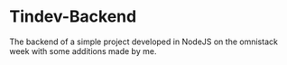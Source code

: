 # Tindev-Backend
The backend of a simple project developed in NodeJS on the omnistack week with some additions made by me.
